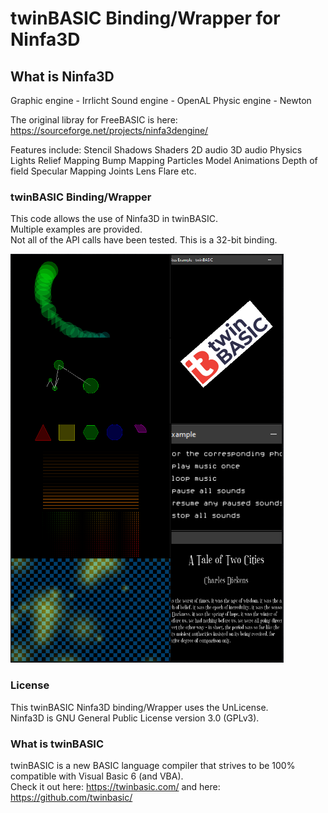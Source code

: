 # twinBASIC Binding/Wrapper for Ninfa3D


## What is Ninfa3D

Graphic engine - Irrlicht
Sound engine - OpenAL
Physic engine - Newton

The original libray for FreeBASIC is here:
https://sourceforge.net/projects/ninfa3dengine/

Features include:
	Stencil Shadows
	Shaders
	2D audio
	3D audio
	Physics
	Lights
	Relief Mapping
	Bump Mapping
	Particles
	Model Animations
	Depth of field
	Specular Mapping
	Joints
	Lens Flare
	etc.


### twinBASIC Binding/Wrapper
This code allows the use of Ninfa3D in twinBASIC.  
Multiple examples are provided.  
Not all of the API calls have been tested.
This is a 32-bit binding.

![screenshot](https://github.com/JazzCoder1/tB_SIGIL/blob/main/screenshots.PNG "Examples")

### License

This twinBASIC Ninfa3D binding/Wrapper uses the UnLicense.  
Ninfa3D is GNU General Public License version 3.0 (GPLv3).


### What is twinBASIC
twinBASIC is a new BASIC language compiler that strives to be 100% compatible with Visual Basic 6 (and VBA).  
Check it out here: https://twinbasic.com/
and here: https://github.com/twinbasic/